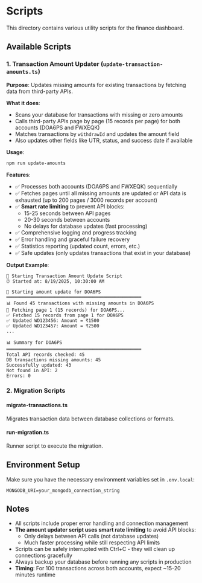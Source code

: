 # Scripts

This directory contains various utility scripts for the finance dashboard.

## Available Scripts

### 1. Transaction Amount Updater (`update-transaction-amounts.ts`)

**Purpose**: Updates missing amounts for existing transactions by fetching data from third-party APIs.

**What it does**:
- Scans your database for transactions with missing or zero amounts
- Calls third-party APIs page by page (15 records per page) for both accounts (DOA6PS and FWXEQK)
- Matches transactions by `withdrawId` and updates the amount field
- Also updates other fields like UTR, status, and success date if available

**Usage**:
```bash
npm run update-amounts
```

**Features**:
- ✅ Processes both accounts (DOA6PS and FWXEQK) sequentially
- ✅ Fetches pages until all missing amounts are updated or API data is exhausted (up to 200 pages / 3000 records per account)
- ✅ **Smart rate limiting** to prevent API blocks:
  - 15-25 seconds between API pages
  - 20-30 seconds between accounts
  - No delays for database updates (fast processing)
- ✅ Comprehensive logging and progress tracking
- ✅ Error handling and graceful failure recovery
- ✅ Statistics reporting (updated count, errors, etc.)
- ✅ Safe updates (only updates transactions that exist in your database)

**Output Example**:
```
🚀 Starting Transaction Amount Update Script
⏰ Started at: 8/19/2025, 10:30:00 AM

🚀 Starting amount update for DOA6PS
══════════════════════════════════════════════════
📊 Found 45 transactions with missing amounts in DOA6PS
🔄 Fetching page 1 (15 records) for DOA6PS...
✅ Fetched 15 records from page 1 for DOA6PS
✅ Updated WD123456: Amount = ₹1500
✅ Updated WD123457: Amount = ₹2500
...

📊 Summary for DOA6PS
══════════════════════════════════════════════════
Total API records checked: 45
DB transactions missing amounts: 45
Successfully updated: 43
Not found in API: 2
Errors: 0
```

### 2. Migration Scripts

#### migrate-transactions.ts
Migrates transaction data between database collections or formats.

#### run-migration.ts
Runner script to execute the migration.

## Environment Setup

Make sure you have the necessary environment variables set in `.env.local`:

```env
MONGODB_URI=your_mongodb_connection_string
```

## Notes

- All scripts include proper error handling and connection management
- **The amount updater script uses smart rate limiting** to avoid API blocks:
  - Only delays between API calls (not database updates)
  - Much faster processing while still respecting API limits
- Scripts can be safely interrupted with Ctrl+C - they will clean up connections gracefully
- Always backup your database before running any scripts in production
- **Timing**: For 100 transactions across both accounts, expect ~15-20 minutes runtime